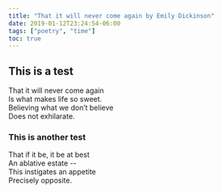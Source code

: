 ```yaml
---
title: "That it will never come again by Emily Dickinson"
date: 2019-01-12T23:24:54-06:00
tags: ["poetry", "time"]
toc: true
---
```


## This is a test
That it will never come again  
Is what makes life so sweet.  
Believing what we don’t believe  
Does not exhilarate.

### This is another test
That if it be, it be at best  
An ablative estate --  
This instigates an appetite  
Precisely opposite.